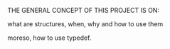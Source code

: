 THE GENERAL CONCEPT OF THIS PROJECT IS ON:

what are structures, when, why and how to use them

moreso, how to use typedef.
